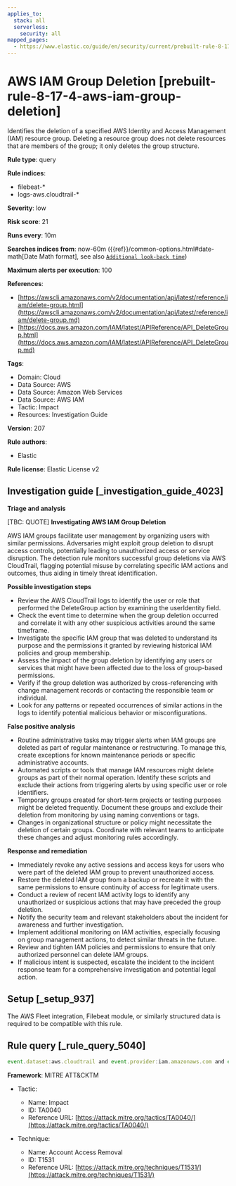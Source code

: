 ```yaml
---
applies_to:
  stack: all
  serverless:
    security: all
mapped_pages:
  - https://www.elastic.co/guide/en/security/current/prebuilt-rule-8-17-4-aws-iam-group-deletion.html
---
```


# AWS IAM Group Deletion [prebuilt-rule-8-17-4-aws-iam-group-deletion]

Identifies the deletion of a specified AWS Identity and Access Management (IAM) resource group. Deleting a resource group does not delete resources that are members of the group; it only deletes the group structure.

**Rule type**: query

**Rule indices**:

* filebeat-*
* logs-aws.cloudtrail-*

**Severity**: low

**Risk score**: 21

**Runs every**: 10m

**Searches indices from**: now-60m ({{ref}}/common-options.html#date-math[Date Math format], see also [`Additional look-back time`](docs-content://solutions/security/detect-and-alert/create-detection-rule.md#rule-schedule))

**Maximum alerts per execution**: 100

**References**:

* [https://awscli.amazonaws.com/v2/documentation/api/latest/reference/iam/delete-group.html](https://awscli.amazonaws.com/v2/documentation/api/latest/reference/iam/delete-group.md)
* [https://docs.aws.amazon.com/IAM/latest/APIReference/API_DeleteGroup.html](https://docs.aws.amazon.com/IAM/latest/APIReference/API_DeleteGroup.md)

**Tags**:

* Domain: Cloud
* Data Source: AWS
* Data Source: Amazon Web Services
* Data Source: AWS IAM
* Tactic: Impact
* Resources: Investigation Guide

**Version**: 207

**Rule authors**:

* Elastic

**Rule license**: Elastic License v2

## Investigation guide [_investigation_guide_4023]

**Triage and analysis**

[TBC: QUOTE]
**Investigating AWS IAM Group Deletion**

AWS IAM groups facilitate user management by organizing users with similar permissions. Adversaries might exploit group deletion to disrupt access controls, potentially leading to unauthorized access or service disruption. The detection rule monitors successful group deletions via AWS CloudTrail, flagging potential misuse by correlating specific IAM actions and outcomes, thus aiding in timely threat identification.

**Possible investigation steps**

* Review the AWS CloudTrail logs to identify the user or role that performed the DeleteGroup action by examining the userIdentity field.
* Check the event time to determine when the group deletion occurred and correlate it with any other suspicious activities around the same timeframe.
* Investigate the specific IAM group that was deleted to understand its purpose and the permissions it granted by reviewing historical IAM policies and group membership.
* Assess the impact of the group deletion by identifying any users or services that might have been affected due to the loss of group-based permissions.
* Verify if the group deletion was authorized by cross-referencing with change management records or contacting the responsible team or individual.
* Look for any patterns or repeated occurrences of similar actions in the logs to identify potential malicious behavior or misconfigurations.

**False positive analysis**

* Routine administrative tasks may trigger alerts when IAM groups are deleted as part of regular maintenance or restructuring. To manage this, create exceptions for known maintenance periods or specific administrative accounts.
* Automated scripts or tools that manage IAM resources might delete groups as part of their normal operation. Identify these scripts and exclude their actions from triggering alerts by using specific user or role identifiers.
* Temporary groups created for short-term projects or testing purposes might be deleted frequently. Document these groups and exclude their deletion from monitoring by using naming conventions or tags.
* Changes in organizational structure or policy might necessitate the deletion of certain groups. Coordinate with relevant teams to anticipate these changes and adjust monitoring rules accordingly.

**Response and remediation**

* Immediately revoke any active sessions and access keys for users who were part of the deleted IAM group to prevent unauthorized access.
* Restore the deleted IAM group from a backup or recreate it with the same permissions to ensure continuity of access for legitimate users.
* Conduct a review of recent IAM activity logs to identify any unauthorized or suspicious actions that may have preceded the group deletion.
* Notify the security team and relevant stakeholders about the incident for awareness and further investigation.
* Implement additional monitoring on IAM activities, especially focusing on group management actions, to detect similar threats in the future.
* Review and tighten IAM policies and permissions to ensure that only authorized personnel can delete IAM groups.
* If malicious intent is suspected, escalate the incident to the incident response team for a comprehensive investigation and potential legal action.


## Setup [_setup_937]

The AWS Fleet integration, Filebeat module, or similarly structured data is required to be compatible with this rule.


## Rule query [_rule_query_5040]

```js
event.dataset:aws.cloudtrail and event.provider:iam.amazonaws.com and event.action:DeleteGroup and event.outcome:success
```

**Framework**: MITRE ATT&CKTM

* Tactic:

    * Name: Impact
    * ID: TA0040
    * Reference URL: [https://attack.mitre.org/tactics/TA0040/](https://attack.mitre.org/tactics/TA0040/)

* Technique:

    * Name: Account Access Removal
    * ID: T1531
    * Reference URL: [https://attack.mitre.org/techniques/T1531/](https://attack.mitre.org/techniques/T1531/)



